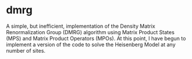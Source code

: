 # dmrg

A simple, but inefficient, implementation of the Density Matrix Renormalization Group (DMRG) algorithm using Matrix Product States (MPS) and Matrix Product Operators (MPOs). 
At this point, I have begun to implement a version of the code to solve the Heisenberg Model at any number of sites.
